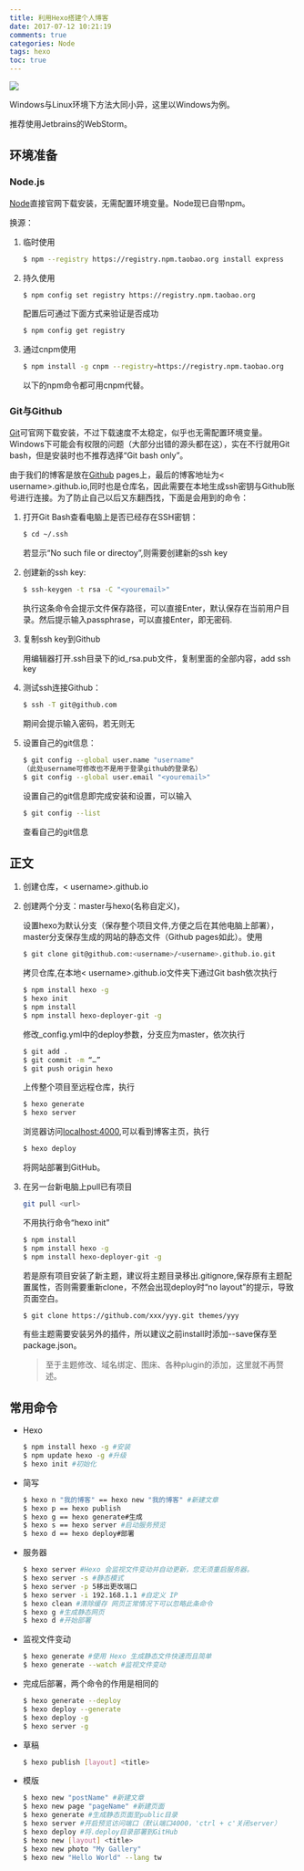 ```yaml
---
title: 利用Hexo搭建个人博客
date: 2017-07-12 10:21:19
comments: true
categories: Node
tags: hexo
toc: true
---
```



![](http://i.v2ex.co/5bb7J7NT.png)

Windows与Linux环境下方法大同小异，这里以Windows为例。

推荐使用Jetbrains的WebStorm。

<!--more-->

## 环境准备

### Node.js

[Node](https://nodejs.org)直接官网下载安装，无需配置环境变量。Node现已自带npm。

换源：

1. 临时使用
    
    ``` bash
    $ npm --registry https://registry.npm.taobao.org install express
    ```

2. 持久使用

    ``` bash
    $ npm config set registry https://registry.npm.taobao.org
    ```

    配置后可通过下面方式来验证是否成功 

    ``` bash
    $ npm config get registry
    ```

3. 通过cnpm使用

    ``` bash
    $ npm install -g cnpm --registry=https://registry.npm.taobao.org
    ```

    以下的npm命令都可用cnpm代替。

### Git与Github
[Git](https://git-scm.com/)可官网下载安装，不过下载速度不太稳定，似乎也无需配置环境变量。Windows下可能会有权限的问题（大部分出错的源头都在这），实在不行就用Git bash，但是安装时也不推荐选择“Git bash only”。

由于我们的博客是放在[Github](https://github.com/) pages上，最后的博客地址为< username\>.github.io,同时也是仓库名，因此需要在本地生成ssh密钥与Github账号进行连接。为了防止自己以后又东翻西找，下面是会用到的命令：

1. 打开Git Bash查看电脑上是否已经存在SSH密钥：

    ``` bash
    $ cd ~/.ssh
    ```

    若显示“No such file or directoy”,则需要创建新的ssh key

2. 创建新的ssh key:

    ``` bash
    $ ssh-keygen -t rsa -C "<youremail>"
    ```

    执行这条命令会提示文件保存路径，可以直接Enter，默认保存在当前用户目录。然后提示输入passphrase，可以直接Enter，即无密码.
 
3. 复制ssh key到Github

    用编辑器打开.ssh目录下的id_rsa.pub文件，复制里面的全部内容，add ssh key

4. 测试ssh连接Github：

    ``` bash
    $ ssh -T git@github.com
    ```

    期间会提示输入密码，若无则无

5. 设置自己的git信息：

    ``` bash   
    $ git config --global user.name "username" 
    （此处username可修改也不是用于登录github的登录名）
    $ git config --global user.email "<youremail>"
    ```

    设置自己的git信息即完成安装和设置，可以输入

    ``` bash
    $ git config --list
    ```

    查看自己的git信息

## 正文

1. 创建仓库，< username\>.github.io

2. 创建两个分支：master与hexo(名称自定义)，

    设置hexo为默认分支（保存整个项目文件,方便之后在其他电脑上部署），master分支保存生成的网站的静态文件（Github pages如此）。使用
    
    ``` bash
    $ git clone git@github.com:<username>/<username>.github.io.git
    ```

   拷贝仓库,在本地< username\>.github.io文件夹下通过Git bash依次执行

    ``` bash
    $ npm install hexo -g
    $ hexo init
    $ npm install
    $ npm install hexo-deployer-git -g
    ```

    修改_config.yml中的deploy参数，分支应为master，依次执行

    ``` bash
    $ git add .
    $ git commit -m “…”
    $ git push origin hexo
    ```

    上传整个项目至远程仓库，执行

    ``` bash
    $ hexo generate
    $ hexo server
    ```

    浏览器访问[localhost:4000](http://localhost:4000),可以看到博客主页，执行

    ``` bash
    $ hexo deploy
    ```
    将网站部署到GitHub。

3. 在另一台新电脑上pull已有项目

    ``` bash
    git pull <url>
    ```

    不用执行命令“hexo init”

    ``` bash
    $ npm install
    $ npm install hexo -g
    $ npm install hexo-deployer-git -g
    ```
    若是原有项目安装了新主题，建议将主题目录移出.gitignore,保存原有主题配置属性，否则需要重新clone，不然会出现deploy时“no layout”的提示，导致页面空白。

    ```bash
    $ git clone https://github.com/xxx/yyy.git themes/yyy
    ```
    有些主题需要安装另外的插件，所以建议之前install时添加--save保存至package.json。

    > 至于主题修改、域名绑定、图床、各种plugin的添加，这里就不再赘述。

## 常用命令

- Hexo
    
    ``` bash
    $ npm install hexo -g #安装
    $ npm update hexo -g #升级
    $ hexo init #初始化
    ```

- 简写

    ``` bash
    $ hexo n "我的博客" == hexo new "我的博客" #新建文章
    $ hexo p == hexo publish
    $ hexo g == hexo generate#生成
    $ hexo s == hexo server #启动服务预览
    $ hexo d == hexo deploy#部署
    ```

- 服务器
    
    ``` bash
    $ hexo server #Hexo 会监视文件变动并自动更新，您无须重启服务器。
    $ hexo server -s #静态模式
    $ hexo server -p 5移出更改端口
    $ hexo server -i 192.168.1.1 #自定义 IP
    $ hexo clean #清除缓存 网页正常情况下可以忽略此条命令
    $ hexo g #生成静态网页
    $ hexo d #开始部署
    ```

- 监视文件变动
    
    ``` bash
    $ hexo generate #使用 Hexo 生成静态文件快速而且简单
    $ hexo generate --watch #监视文件变动
    ```

- 完成后部署，两个命令的作用是相同的

    ``` bash
    $ hexo generate --deploy
    $ hexo deploy --generate
    $ hexo deploy -g
    $ hexo server -g
    ```

- 草稿

    ``` bash
    $ hexo publish [layout] <title>
    ```

- 模版
    
    ``` bash
    $ hexo new "postName" #新建文章
    $ hexo new page "pageName" #新建页面
    $ hexo generate #生成静态页面至public目录
    $ hexo server #开启预览访问端口（默认端口4000，'ctrl + c'关闭server）
    $ hexo deploy #将.deploy目录部署到GitHub
    $ hexo new [layout] <title>
    $ hexo new photo "My Gallery"
    $ hexo new "Hello World" --lang tw
    ```
